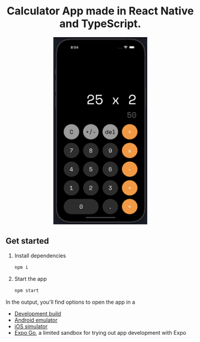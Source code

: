 <div align="center">

# Calculator App made in React Native and TypeScript.

<img alt="Application design" src="./assets/images/prototype-calculator.png" width="250" height="500"  />

</div>

## Get started

1. Install dependencies

    ```bash
    npm i
    ```

2. Start the app

    ```bash
    npm start
    ```

In the output, you'll find options to open the app in a

- [Development build](https://docs.expo.dev/develop/development-builds/introduction/)
- [Android emulator](https://docs.expo.dev/workflow/android-studio-emulator/)
- [iOS simulator](https://docs.expo.dev/workflow/ios-simulator/)
- [Expo Go](https://expo.dev/go), a limited sandbox for trying out app development with Expo



